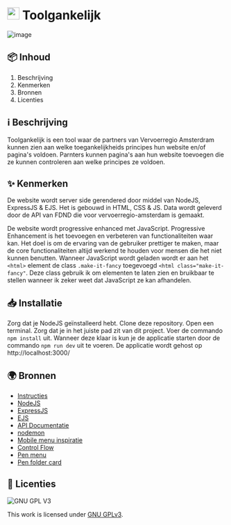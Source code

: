 <h1>
  <img src="https://user-images.githubusercontent.com/47314813/223076346-b8c52030-686b-4541-9746-5b5ade5d98db.png" style="height: 1em;">
  <span> Toolgankelijk</span>
</h1>

![image](https://user-images.githubusercontent.com/47314813/230305429-00210788-9719-4c32-aed8-78daf7a27143.png)

<h2 id="inhoud">📦 Inhoud</h2>

1. Beschrijving
2. Kenmerken
3. Bronnen
4. Licenties

<h2 id="beschrijving">ℹ️ Beschrijving</h2>

Toolgankelijk is een tool waar de partners van Vervoerregio Amsterdram kunnen zien aan welke toegankelijkheids principes hun website en/of pagina's voldoen. Parnters kunnen pagina's aan hun website toevoegen die ze kunnen controleren aan welke principes ze voldoen.

<h2 id="kenmerken">✨ Kenmerken</h2>

De website wordt server side gerendered door middel van NodeJS, ExpressJS & EJS. Het is gebouwd in HTML, CSS & JS. Data wordt geleverd door de API van FDND die voor vervoerregio-amsterdam is gemaakt.

De website wordt progressive enhanced met JavaScript. Progressive Enhancement is het toevoegen en verbeteren van functionaliteiten waar kan. Het doel is om de ervaring van de gebruiker prettiger te maken, maar de core functionaliteiten altijd werkend te houden voor mensen die het niet kunnen benutten. Wanneer JavaScript wordt geladen wordt er aan het `<html>` element de class `.make-it-fancy` toegevoegd `<html class="make-it-fancy"`. Deze class gebruik ik om elementen te laten zien en bruikbaar te stellen wanneer ik zeker weet dat JavaScript ze kan afhandelen.

<h2 id="installatie">📥 Installatie</h2>

Zorg dat je NodeJS geïnstalleerd hebt. Clone deze repository. Open een terminal. Zorg dat je in het juiste pad zit van dit project. Voer de commando `npm install` uit. Wanneer deze klaar is kun je de applicatie starten door de commando `npm run dev` uit te voeren. De applicatie wordt gehost op http://localhost:3000/

<h2 id="bronnen">🌍 Bronnen</h2>

- [Instructies](docs/INSTRUCTIONS.md)
- [NodeJS](https://nodejs.org/)
- [ExpressJS](https://expressjs.com/)
- [EJS](https://ejs.co/)
- [API Documentatie](https://api.vervoerregio-amsterdam.fdnd.nl/)
- [nodemon](https://nodemon.io/)
- [Mobile menu inspiratie](https://www.youtube.com/watch?v=7YZe5XE5lls&t=551s)
- [Control Flow](https://github.com/luukbrauckmann/sprint-9-leertaak/wiki/Control-Flow)
- [Pen menu](https://codepen.io/luuk-brauckmann/pen/jOvdbeq)
- [Pen folder card](https://codepen.io/luuk-brauckmann/pen/eYLQOQB)

<h2 id="licenties">🪪 Licenties</h2>

![GNU GPL V3](https://www.gnu.org/graphics/gplv3-127x51.png)

This work is licensed under [GNU GPLv3](./LICENSE).

